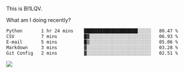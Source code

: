 This is BI1LQV.

What am I doing recently?

<!--START_SECTION:waka-->

```txt
Python       1 hr 24 mins    ████████████████████░░░░░   80.47 %
CSV          7 mins          █▓░░░░░░░░░░░░░░░░░░░░░░░   06.93 %
E-mail       5 mins          █▒░░░░░░░░░░░░░░░░░░░░░░░   05.06 %
Markdown     3 mins          ▓░░░░░░░░░░░░░░░░░░░░░░░░   03.28 %
Git Config   2 mins          ▓░░░░░░░░░░░░░░░░░░░░░░░░   02.51 %
```

<!--END_SECTION:waka-->

<img src="https://github-readme-stats.vercel.app/api?username=bi1lqv&show_icons=true&count_private=true">
